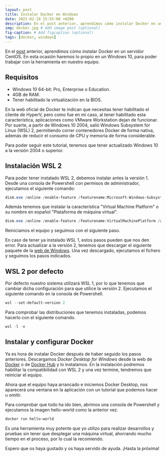 ```yaml
---
layout: post
title: Instalar Docker en Windows
date: 2021-02-19 15:55:00 +0200
description: En el post anterior, aprendimos cómo instalar Docker en un servidor CentOS. En esta ocasión haremos lo propio en un Windows 10, para poder trabajar con la herramienta en nuestro equipo. # Add post description (optional)
img: docker.jpg # Add image post (optional)
fig-caption: # Add figcaption (optional)
tags: [docker, windows]
---
```


En el [post][linuxdocker] anterior, aprendimos cómo instalar Docker en un servidor CentOS. En esta ocasión haremos lo propio en un Windows 10, para poder trabajar con la herramienta en nuestro equipo.

## Requisitos

* Windows 10 64-bit: Pro, Enterprise o Education.
* 4GB de RAM.
* Tener habilitado la virtualización en la BIOS.

En la web oficial de Docker te indican que necesitas tener habilitado el cliente de HyperV, pero como fue en mi caso, al tener habilitado esta característica, aplicaciones como VMware Workstation dejan de funcionar. Por suerte, a partir de Windows 10 2004, salió Windows Subsystem for Linux (WSL) 2, permitiendo correr contenedores Docker de forma nativa, además de reducir el consumo de CPU y memoria de forma considerable.

Para poder seguir este tutorial, tenemos que tener actualizado Windows 10 a la versión 2004 o superior.

## Instalación WSL 2

Para poder tener instalado WSL 2, debemos instalar antes la versión 1. Desde una consola de Powershell con permisos de administrador, ejecutamos el siguiente comando:

```powershell
dism.exe /online /enable-feature /featurename:Microsoft-Windows-Subsystem-Linux /all /norestart
```

Además tenemos que instalar la característica "Virtual Machine Platform" o su nombre en español "Plataforma de máquina virtual".

```powershell
dism.exe /online /enable-feature /featurename:VirtualMachinePlatform /all /norestart
```

Reiniciamos el equipo y seguimos con el siguiente paso.

En caso de tener ya instalado WSL 1, estos pasos pueden que nos den error. Para actualizar a la versión 2, tenemos que descargar el siguiente paquete de la [web de Windows][wsl2]. Una vez descargado, ejecutamos el fichero y seguimos los pasos indicados.

## WSL 2 por defecto

Por defecto nuestro sistema utilizará WSL 1, por lo que tenemos que cambiar dicha configuración para que utilice la versión 2. Ejecutamos el siguiente comando en la consola de Powershell.

```powershell
wsl --set-default-version 2
```

Para comprobar las distribuciones que tenemos instaladas, podemos hacerlo con el siguiente comando.

```powershell
wsl -l -v
```

## Instalar y configurar Docker

Ya es hora de instalar Docker después de haber seguido los pasos anteriores. Descargamos *Docker Desktop for Windows* desde la web de [Docker][dockerweb] o de [Docker Hub][dockerhub] y lo instalamos. En la instalación podremos habilitar la compatibilidad con WSL 2 y una vez termine, tendremos que reiniciar el equipo.

Ahora que el equipo haya arrancado e iniciemos Docker Desktop, nos aparecerá una ventana en la aplicación con un tutorial que podemos hacer u omitir.

Para comprobar que todo ha ido bien, abrimos una consola de Powershell y ejecutamos la imagen hello-world como la anterior vez.

```powershell
docker run hello-world
```

Es una herramienta muy potente que yo utilizo para realizar desarrollos y pruebas sin tener que desplegar una máquina virtual, ahorrando mucho tiempo en el proceso, por lo cual la recomiendo.

Espero que os haya gustado y os haya servido de ayuda. ¡Hasta la próxima!

[linuxdocker]: https://www.samurantech.com/instalar-docker-linux/
[wsl2]: https://docs.microsoft.com/es-es/windows/wsl/install-win10#step-4---download-the-linux-kernel-update-package
[dockerweb]: https://www.docker.com/products/docker-desktop
[dockerhub]: https://hub.docker.com/editions/community/docker-ce-desktop-windows

